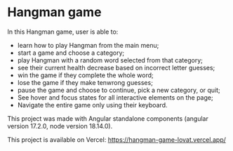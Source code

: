 # Hangman game
In this Hangman game, user is able to:

- learn how to play Hangman from the main menu;
- start a game and choose a category;
- play Hangman with a random word selected from that category;
- see their current health decrease based on incorrect letter guesses;
- win the game if they complete the whole word;
- lose the game if they make tenwrong guesses;
- pause the game and choose to continue, pick a new category, or quit;
- See hover and focus states for all interactive elements on the page;
- Navigate the entire game only using their keyboard.

This project was made with Angular standalone components (angular version 17.2.0, node version 18.14.0).

This project is available on Vercel: https://hangman-game-lovat.vercel.app/
